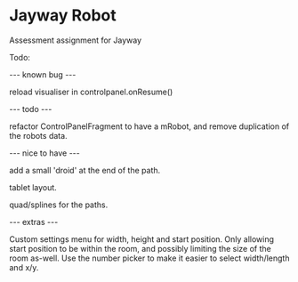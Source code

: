 Jayway Robot
============

Assessment assignment for Jayway

Todo:

--- known bug ---

reload visualiser in controlpanel.onResume()

--- todo ---

refactor ControlPanelFragment to have a mRobot, and remove duplication of the robots data.

--- nice to have ---

add a small 'droid' at the end of the path.

tablet layout.

quad/splines for the paths.

--- extras ---

Custom settings menu for width, height and start position. Only allowing
start position to be within the room, and possibly limiting the size of
the room as-well. 
Use the number picker to make it easier to select width/length and x/y.